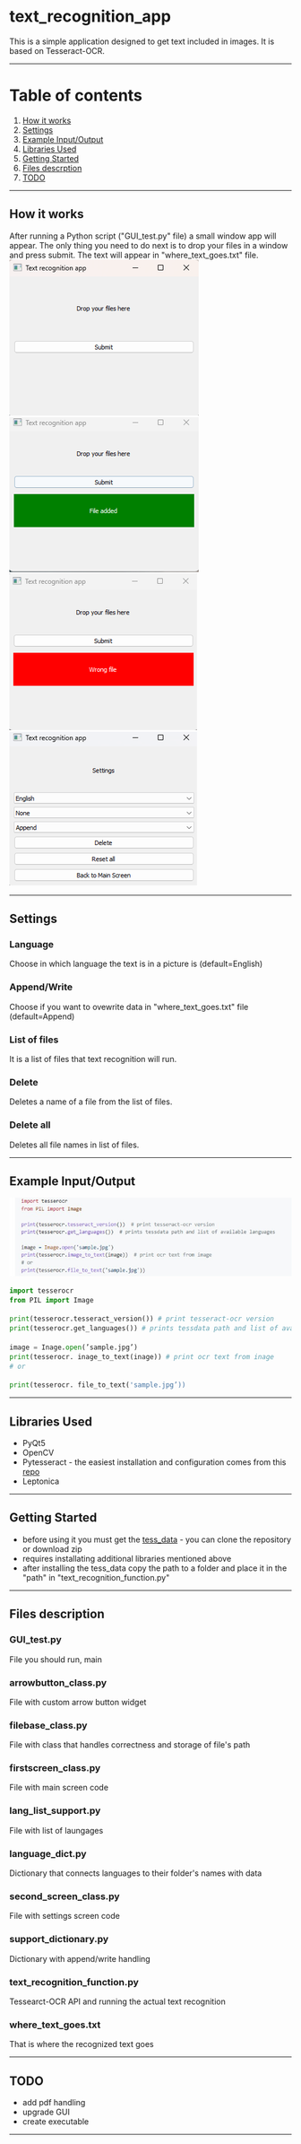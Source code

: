 # text_recognition_app

This is a simple application designed to get text included in images. It is based on Tesseract-OCR.

---
# Table of contents
1. [How it works](#how-it-works)
2. [Settings](#example-inputoutput)
3. [Example Input/Output](#settingst)
4. [Libraries Used](#libraries-used)
5. [Getting Started](#getting-started)
6. [Files descrption](#files-description)
7. [TODO](#todo)

---
## How it works
After running a Python script ("GUI_test.py" file) a small window app will appear. The only thing you need to do next is to drop your files in a window and press submit. The text will appear in "where_text_goes.txt" file.
![Main_screen](1.png)
![Correct_extension](2.png)
![Wrong_extension](3.png)
![Settings](4.png)

---
## Settings

### Language
Choose in which language the text is in a picture is (default=English)
### Append/Write
Choose if you want to ovewrite data in "where_text_goes.txt" file (default=Append)
### List of files
It is a list of files that text recognition will run.
### Delete
Deletes a name of a file from the list of files.
### Delete all
Deletes all file names in list of files.

---
## Example Input/Output

![Example](sample.jpg)

```py
import tesserocr
from PIL import Image

print(tesserocr.tesseract_version()) # print tesseract-ocr version
print(tesserocr.get_languages()) # prints tessdata path and list of available languages

image = Inage.open(’sample.jpg’)
print(tesserocr. inage_to_text(inage)) # print ocr text from inage
# or

print(tesserocr. file_to_text('sample.jpg’))
```

---
## Libraries Used
- PyQt5
- OpenCV
- Pytesseract - the easiest installation and configuration comes from this [repo](https://github.com/simonflueckiger/tesserocr-windows_build)
- Leptonica

---
## Getting Started
* before using it you must get the [tess_data](https://github.com/tesseract-ocr/tessdata) - you can clone the repository or download zip
* requires installating additional libraries mentioned above
* after installing the tess_data copy the path to a folder and place it in the "path" in "text_recognition_function.py"

---
## Files description

### GUI_test.py
File you should run, main 
### arrowbutton_class.py
File with custom arrow button widget
### filebase_class.py
File with class that handles correctness and storage of file's path
### firstscreen_class.py
File with main screen code
### lang_list_support.py
File with list of laungages
### language_dict.py
Dictionary that connects languages to their folder's names with data
### second_screen_class.py
File with settings screen code
### support_dictionary.py
Dictionary with append/write handling
### text_recognition_function.py
Tessearct-OCR API and running the actual text recognition
### where_text_goes.txt
That is where the recognized text goes

---
## TODO
* add pdf handling
* upgrade GUI
* create executable

---
